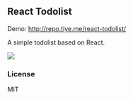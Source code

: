 
React Todolist
------

Demo: http://repo.tiye.me/react-todolist/

A simple todolist based on React.

![](http://ww4.sinaimg.cn/large/62752320tw1eh4u3vrpfpj21540ns42r.jpg)

### License

MIT